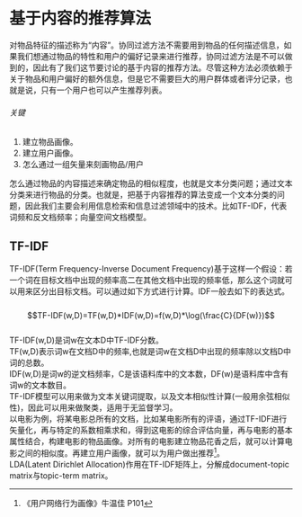 # 基于内容的推荐算法

对物品特征的描述称为“内容”。协同过滤方法不需要用到物品的任何描述信息，如果我们想通过物品的特性和用户的偏好记录来进行推荐，协同过滤方法是不可以做到的，因此有了我们这节要讨论的基于内容的推荐方法。尽管这种方法必须依赖于关于物品和用户偏好的额外信息，但是它不需要巨大的用户群体或者评分记录，也就是说，只有一个用户也可以产生推荐列表。

###### 关键

1. 建立物品画像。  
2. 建立用户画像。
3. 怎么通过一组矢量来刻画物品/用户

怎么通过物品的内容描述来确定物品的相似程度，也就是文本分类问题；通过文本分类来进行物品的分类。也就是，把基于内容推荐的算法变成一个文本分类的问题，因此我们主要会利用信息检索和信息过滤领域中的技术。比如TF-IDF，代表词频和反文档频率；向量空间文档模型。

## TF-IDF

TF-IDF\(Term Frequency-Inverse Document Frequency\)基于这样一个假设：若一个词在目标文档中出现的频率高二在其他文档中出现的频率低，那么这个词就可以用来区分出目标文档。可以通过如下方式进行计算。IDF一般去如下的表达式。  
  $$TF-IDF(w,D)=TF(w,D)*IDF(w,D)=f(w,D)*\log(\frac{C}{DF(w)})$$  
TF-IDF\(w,D\)是词w在文本D中TF-IDF分数。  
TF\(w,D\)表示词w在文档D中的频率,也就是词w在文档D中出现的频率除以文档D中词的总数。  
IDF\(w,D\)是词w的逆文档频率，C是该语料库中的文本数，DF\(w\)是语料库中含有词w的文本数目。  
TF-IDF模型可以用来做为文本关键词提取，以及文本相似性计算\(一般用余弦相似性\)，因此可以用来做聚类，适用于无监督学习。  
以电影为例，将某电影总所有的文档，比如某电影所有的评语，通过TF-IDF进行矢量化，再与特定的系数相乘求和，得到这电影的综合评估向量，再与电影的基本属性结合，构建电影的物品画像。对所有的电影建立物品花香之后，就可以计算电影之间的相似度。再建立用户画像，就可以为用户做出推荐[^1]。  
LDA\(Latent Dirichlet Allocation\)作用在TF-IDF矩阵上，分解成document-topic matrix与topic-term matrix。

[^1]: 《用户网络行为画像》牛温佳 P101

